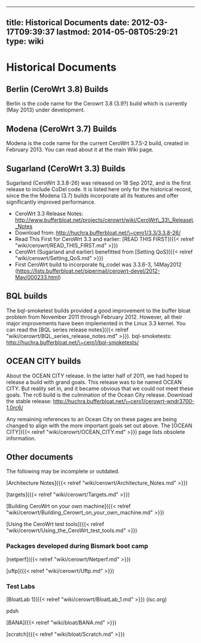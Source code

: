 
---
title: Historical Documents
date: 2012-03-17T09:39:37
lastmod: 2014-05-08T05:29:21
type: wiki
---
Historical Documents
====================

Berlin (CeroWrt 3.8) Builds
---------------------------

Berlin is the code name for the Cerowrt 3.8 (3.9?) build which is
currently (May 2013) under development.

Modena (CeroWrt 3.7) Builds
---------------------------

Modena is the code name for the current CeroWrt 3.7.5-2 build, created
in February 2013. You can read about it at the main Wiki page.

Sugarland (CeroWrt 3.3) Builds
------------------------------

Sugarland (CeroWrt 3.3.8-26) was released on 18 Sep 2012, and is the
first release to include CoDel code. It is listed here only for the
historical record, since the the Modena (3.7) builds incorporate all its
features and offer significantly improved performance.

-   CeroWrt 3.3 Release Notes:
    http://www.bufferbloat.net/projects/cerowrt/wiki/CeroWrt\_33\_Release\_Notes
-   Download from: http://huchra.bufferbloat.net/\~cero1/3.3/3.3.8-26/
-   Read This First for CeroWrt 3.3 and earlier: [READ THIS FIRST]({{< relref "wiki/cerowrt/READ_THIS_FIRST.md" >}})
-   CeroWrt (Sugarland and earlier) benefitted from [Setting QoS]({{< relref "wiki/cerowrt/Setting_QoS.md" >}})
-   First CeroWrt build to incorporate fq\_codel was 3.3.6-3,
    14May2012 (https://lists.bufferbloat.net/pipermail/cerowrt-devel/2012-May/000233.html)

BQL builds
----------

The bql-smoketest builds provided a good improvement to the buffer bloat
problem from November 2011 through February 2012. However, all their
major improvements have been implemented in the Linux 3.3 kernel. You
can read the [BQL series release notes]({{< relref "wiki/cerowrt/BQL_series_release_notes.md" >}}). bql-smoketests:
http://huchra.bufferbloat.net/\~cero1/bql-smoketests/

OCEAN CITY builds
-----------------

About the OCEAN CITY release. In the latter half of 2011, we had hoped
to release a build with grand goals. This release was to be named OCEAN
CITY. But reality set in, and it became obvious that we could not meet
these goals. The rc6 build is the culmination of the Ocean City release.
Download the stable release:
http://huchra.bufferbloat.net/\~cero1/cerowrt-wndr3700-1.0rc6/

Any remaining references to an Ocean City on these pages are being
changed to align with the more important goals set out above. The
[OCEAN CITY]({{< relref "wiki/cerowrt/OCEAN_CITY.md" >}}) page lists obsolete information.

Other documents
---------------

The following may be incomplete or outdated.

[Architecture Notes]({{< relref "wiki/cerowrt/Architecture_Notes.md" >}})

[targets]({{< relref "wiki/cerowrt/Targets.md" >}})

[Building CeroWrt on your own machine]({{< relref "wiki/cerowrt/Building_Cerowrt_on_your_own_machine.md" >}})

[Using the CeroWrt test tools]({{< relref "wiki/cerowrt/Using_the_CeroWrt_test_tools.md" >}})

### Packages developed during Bismark boot camp

[netperf]({{< relref "wiki/cerowrt/Netperf.md" >}})

[uftp]({{< relref "wiki/cerowrt/Uftp.md" >}})

### Test Labs

[BloatLab 1]({{< relref "wiki/cerowrt/BloatLab_1.md" >}}) (isc.org)

<link>pdsh</link>

[BANA]({{< relref "wiki/bloat/BANA.md" >}})

[scratch]({{< relref "wiki/bloat/Scratch.md" >}})
